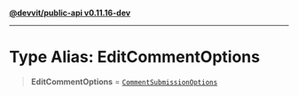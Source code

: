 [**@devvit/public-api v0.11.16-dev**](../../README.md)

---

# Type Alias: EditCommentOptions

> **EditCommentOptions** = [`CommentSubmissionOptions`](CommentSubmissionOptions.md)
